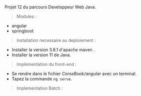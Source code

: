  
 <addr> Projet 12 du parcours Developpeur Web Java. 

 
 
> Modules : 
 
  * angular 
  * springboot 
  
 
 > Installation necessaire au deploiement : 
  * Installer la version 3.8.1 d'apache maven . 
  * Installer la version 11 de Java. 
 
  
 > Implementation du front-end : 
 
  * Se rendre dans le fichier *CorseBook/angular* avec un terminal. 
  * Tapez la commande `ng serve`.
 
 > Implementation Batch : 
